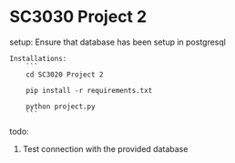 # SC3030 Project 2
 setup:
    Ensure that database has been setup in postgresql

    Installations:
        ```
        cd SC3020 Project 2 

        pip install -r requirements.txt

        python project.py
        ```

        
 todo:
 1. Test connection with the provided database
